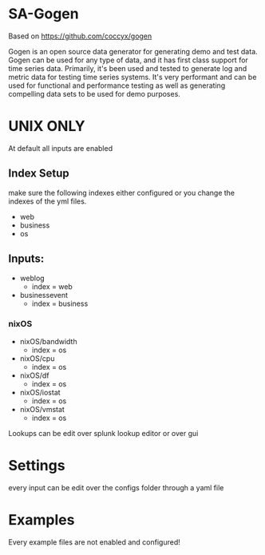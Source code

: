 # SA-Gogen

Based on https://github.com/coccyx/gogen

Gogen is an open source data generator for generating demo and test data.  Gogen can be used for any type of data, 
and it has first class support for time series data.  Primarily, it's been used and tested to generate log and metric data 
for testing time series systems.  It's very performant and can be used for functional and performance testing as well 
as generating compelling data sets to be used for demo purposes.

#
# UNIX ONLY

At default all inputs are enabled

## Index Setup
make sure the following indexes either configured or you change the indexes of the yml files.
* web
* business
* os

## Inputs: 
* weblog
    * index = web
* businessevent
    * index = business
### nixOS
* nixOS/bandwidth
    * index = os
* nixOS/cpu
    * index = os
* nixOS/df
    * index = os
* nixOS/iostat
    * index = os
* nixOS/vmstat
    * index = os



Lookups can be edit over splunk lookup editor or over gui

# Settings
every input can be edit over the configs folder through a yaml file

# Examples
Every example files are not enabled and configured!